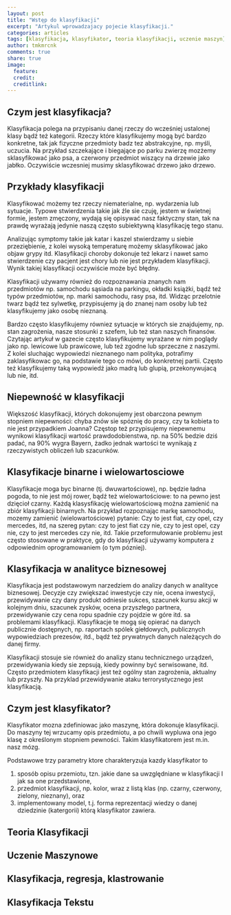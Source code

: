 ```yaml
---
layout: post
title: "Wstęp do klasyfikacji"
excerpt: "Artykul wprowadzajacy pojecie klasyfikacji."
categories: articles
tags: [klasyfikacja, klasyfikator, teoria klasyfikacji, uczenie maszyn]
author: tmkmrcnk
comments: true
share: true
image:
  feature: 
  credit: 
  creditlink:
---
```


## Czym jest klasyfikacja?

Klasyfikacja polega na przypisaniu danej rzeczy do wcześniej ustalonej klasy bądź też kategorii. Rzeczy które klasyfikujemy mogą być bardzo konkretne, tak jak fizyczne przedmioty badz tez abstrakcyjne, np. myśli, uczucia. Na przykład szczekające i biegające po parku zwierzę mozżemy sklasyfikować jako psa, a czerwony przedmiot wiszący na drzewie jako jabłko. Oczywiście wczesniej musimy sklasyfikować drzewo jako drzewo.

## Przykłady klasyfikacji

Klasyfikować możemy tez rzeczy niematerialne, np. wydarzenia lub sytuacje. Typowe stwierdzenia takie jak źle sie czuję, jestem w świetnej formie, jestem zmęczony, wydają się opisywać nasz faktyczny stan, tak na prawdę wyrażają jedynie naszą często subiektywną klasyfikację tego stanu. 

Analizując symptomy takie jak katar i kaszel stwierdzamy u siebie przeziębienie, z kolei wysoką temperaturę możemy sklasyfikować jako objaw grypy itd. Klasyfikacji choroby dokonuje też lekarz i nawet samo stwierdzenie czy pacjent jest chory lub nie jest przykładem klasyfikacji. Wynik takiej klasyfikacji oczywiście może być błędny. 

Klasyfikacji używamy również do rozpoznawania znanych nam przedmiotów np. samochodu sąsiada na parkingu, okładki książki, bądź też typów przedmiotów, np. marki samochodu, rasy psa, itd. Widząc przelotnie twarz bądź tez sylwetkę, przypisujemy ją do znanej nam osoby lub też klasyfikujemy jako osobę nieznaną. 

Bardzo często klasyfikujemy równiez sytuacje w których sie znajdujemy, np. stan zagrożenia, nasze stosunki z szefem, lub też stan naszych finansów. Czytając artykuł w gazecie często klasyfikujemy wyrażane w nim poglądy jako np. lewicowe lub prawicowe, lub też zgodne lub sprzeczne z naszymi. Z kolei sluchając wypowiedzi nieznanego nam polityka, potrafimy zaklasyfikowac go, na podstawie tego co mówi, do konkretnej partii. Często też klasyfikujemy taką wypowiedź jako madrą lub glupią, przekonywujacą lub nie, itd.

## Niepewność w klasyfikacji

Większość klasyfikacji, których dokonujemy jest obarczona pewnym stopniem niepewności: chyba znów sie spóznię do pracy, czy ta kobieta to nie jest przypadkiem Joanna? Częstop też przypisujemy niepewnemu wynikowi klasyfikacji wartość prawdodobienstwa, np. na 50% bedzie dziś padać, na 90% wygra Bayern, żadko jednak wartości te wynikają z rzeczywistych obliczeń lub szacunków. 

## Klasyfikacje binarne i wielowartosciowe

Klasyfikacje moga byc binarne (tj. dwuwartościowe), np. będzie ładna pogoda, to nie jest mój rower, bądź też wielowartościowe: to na pewno jest dzięcioł czarny. Każdą klasysfikację wielowartościową można zamienić na zbiór klasyfikacji binarnych. Na przykład rozpoznając markę samochodu, mozemy zamienić (wielowartościowe) pytanie: Czy to jest fiat, czy opel, czy mercedes, itd, na szereg pytan: czy to jest fiat czy nie, czy to jest opel, czy nie, czy to jest mercedes czy nie, itd. Takie przeformułowanie problemu jest często stosowane w praktyce, gdy do klasyfikacji używamy komputera z odpowiednim oprogramowaniem (o tym pózniej).

## Klasyfikacja w analityce biznesowej

Klasyfikacja jest podstawowym narzedziem do analizy danych w analityce biznesowej. Decyzje czy zwiększać inwestycje czy nie, ocena inwestycji, przewidywanie czy dany produkt odniesie sukces, szacunek kursu akcji w kolejnym dniu, szacunek zysków, ocena przyszłego partnera, przewidywanie czy cena ropu spadnie czy pojdzie w góre itd. sa problemami klasyfikacji. Klasyfikacje te mogą się opierać na danych publicznie dostępnych, np. raportach spólek giełdowych, publicznych wypowiedziach prezesów, itd., bądź też prywatnych danych należących do danej firmy.

Klasyfikacji stosuje sie również do analizy stanu technicznego urządzeń, przewidywania kiedy sie zepsują, kiedy powinny być serwisowane, itd. Często przedmiotem klasyfikacji jest też ogólny stan zagrożenia, aktualny lub przyszły. Na przyklad przewidywanie ataku terrorystycznego jest klasyfikacją.

## Czym jest klasyfikator?

Klasyfikator mozna zdefiniowac jako maszynę, która dokonuje klasyfikacji.  Do maszyny tej wrzucamy opis przedmiotu, a po chwili wypluwa ona jego klasę z określonym stopniem pewności. Takim klasyfikatorem jest m.in. nasz mózg. 

Podstawowe trzy parametry ktore charakteryzuja kazdy klasyfikator to 

1. sposób opisu przemiotu, tzn. jakie dane sa uwzględniane w klasyfikacji I jak sa one przedstawione,
2. przedmiot klasyfikacji, np. kolor, wraz  z listą klas (np. czarny, czerwony, zielony, nieznany),  oraz 
3. implementowany model, t.j. forma reprezentacji wiedzy o danej dziedzinie (katergorii) którą klasyfikator zawiera.

## Teoria Klasyfikacji

## Uczenie Maszynowe

## Klasyfikacja, regresja, klastrowanie

## Klasyfikacja Tekstu